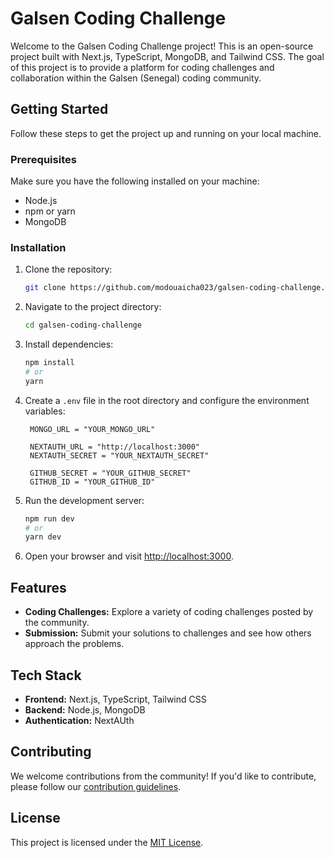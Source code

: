 

# Galsen Coding Challenge

Welcome to the Galsen Coding Challenge project! This is an open-source project built with Next.js, TypeScript, MongoDB, and Tailwind CSS. The goal of this project is to provide a platform for coding challenges and collaboration within the Galsen (Senegal) coding community.

## Getting Started

Follow these steps to get the project up and running on your local machine.

### Prerequisites

Make sure you have the following installed on your machine:

- Node.js
- npm or yarn
- MongoDB

### Installation

1. Clone the repository:

   ```bash
   git clone https://github.com/modouaicha023/galsen-coding-challenge.git
   ```

2. Navigate to the project directory:

   ```bash
   cd galsen-coding-challenge
   ```

3. Install dependencies:

   ```bash
   npm install
   # or
   yarn
   ```

4. Create a `.env` file in the root directory and configure the environment variables:

   ```env
    MONGO_URL = "YOUR_MONGO_URL" 

    NEXTAUTH_URL = "http://localhost:3000"
    NEXTAUTH_SECRET = "YOUR_NEXTAUTH_SECRET"

    GITHUB_SECRET = "YOUR_GITHUB_SECRET" 
    GITHUB_ID = "YOUR_GITHUB_ID" 
   ```


5. Run the development server:

   ```bash
   npm run dev
   # or
   yarn dev
   ```

6. Open your browser and visit [http://localhost:3000](http://localhost:3000).

## Features

- **Coding Challenges:** Explore a variety of coding challenges posted by the community.
- **Submission:** Submit your solutions to challenges and see how others approach the problems.
<!-- - **Community Collaboration:** Discuss coding techniques, share insights, and collaborate with fellow developers. -->

## Tech Stack

- **Frontend:** Next.js, TypeScript, Tailwind CSS
- **Backend:** Node.js,  MongoDB
- **Authentication:** NextAUth

## Contributing

We welcome contributions from the community! If you'd like to contribute, please follow our [contribution guidelines](CONTRIBUTING.md).

## License

This project is licensed under the [MIT License](LICENSE).

